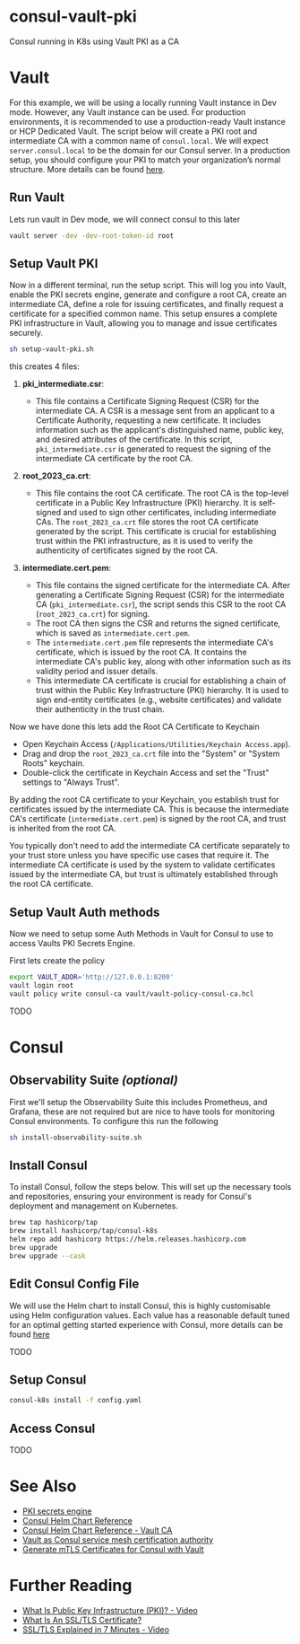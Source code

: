# consul-vault-pki
Consul running in K8s using Vault PKI as a CA

# Vault
For this example, we will be using a locally running Vault instance in Dev mode. However, any Vault instance can be used. For production environments, it is recommended to use a production-ready Vault instance or HCP Dedicated Vault. The script below will create a PKI root and intermediate CA with a common name of `consul.local`. We will expect `server.consul.local` to be the domain for our Consul server. In a production setup, you should configure your PKI to match your organization’s normal structure. More details can be found [here](https://developer.hashicorp.com/vault/docs/secrets/pki).

## Run Vault

Lets run vault in Dev mode, we will connect consul to this later

```bash
vault server -dev -dev-root-token-id root
```

## Setup Vault PKI

Now in a different terminal, run the setup script. This will log you into Vault, enable the PKI secrets engine, generate and configure a root CA, create an intermediate CA, define a role for issuing certificates, and finally request a certificate for a specified common name. This setup ensures a complete PKI infrastructure in Vault, allowing you to manage and issue certificates securely.
```bash
sh setup-vault-pki.sh
```

this creates 4 files:

1. **pki_intermediate.csr**:
   - This file contains a Certificate Signing Request (CSR) for the intermediate CA. A CSR is a message sent from an applicant to a Certificate Authority, requesting a new certificate. It includes information such as the applicant's distinguished name, public key, and desired attributes of the certificate. In this script, `pki_intermediate.csr` is generated to request the signing of the intermediate CA certificate by the root CA.

2. **root_2023_ca.crt**:
   - This file contains the root CA certificate. The root CA is the top-level certificate in a Public Key Infrastructure (PKI) hierarchy. It is self-signed and used to sign other certificates, including intermediate CAs. The `root_2023_ca.crt` file stores the root CA certificate generated by the script. This certificate is crucial for establishing trust within the PKI infrastructure, as it is used to verify the authenticity of certificates signed by the root CA.

3. **intermediate.cert.pem**:
    - This file contains the signed certificate for the intermediate CA. After generating a Certificate Signing Request (CSR) for the intermediate CA (`pki_intermediate.csr`), the script sends this CSR to the root CA (`root_2023_ca.crt`) for signing.
    - The root CA then signs the CSR and returns the signed certificate, which is saved as `intermediate.cert.pem`.
    - The `intermediate.cert.pem` file represents the intermediate CA's certificate, which is issued by the root CA. It contains the intermediate CA's public key, along with other information such as its validity period and issuer details.
    - This intermediate CA certificate is crucial for establishing a chain of trust within the Public Key Infrastructure (PKI) hierarchy. It is used to sign end-entity certificates (e.g., website certificates) and validate their authenticity in the trust chain.

Now we have done this lets add the Root CA Certificate to Keychain
- Open Keychain Access (`/Applications/Utilities/Keychain Access.app`).
- Drag and drop the `root_2023_ca.crt` file into the "System" or "System Roots" keychain.
- Double-click the certificate in Keychain Access and set the "Trust" settings to "Always Trust".

By adding the root CA certificate to your Keychain, you establish trust for certificates issued by the intermediate CA. This is because the intermediate CA's certificate (`intermediate.cert.pem`) is signed by the root CA, and trust is inherited from the root CA.

You typically don't need to add the intermediate CA certificate separately to your trust store unless you have specific use cases that require it. The intermediate CA certificate is used by the system to validate certificates issued by the intermediate CA, but trust is ultimately established through the root CA certificate.

## Setup Vault Auth methods
Now we need to setup some Auth Methods in Vault for Consul to use to access Vaults PKI Secrets Engine. 

First lets create the policy
```bash
export VAULT_ADDR='http://127.0.0.1:8200'
vault login root
vault policy write consul-ca vault/vault-policy-consul-ca.hcl
```

TODO

# Consul

## Observability Suite *(optional)*
First we'll setup the Observability Suite this includes Prometheus, and Grafana, these are not required but are nice to have tools for monitoring Consul environments. To configure this run the following

```bash
sh install-observability-suite.sh
```

## Install Consul
To install Consul, follow the steps below. This will set up the necessary tools and repositories, ensuring your environment is ready for Consul's deployment and management on Kubernetes.

```bash
brew tap hashicorp/tap
brew install hashicorp/tap/consul-k8s
helm repo add hashicorp https://helm.releases.hashicorp.com
brew upgrade
brew upgrade --cask
```

## Edit Consul Config File
We will use the Helm chart to install Consul, this is highly customisable using Helm configuration values. Each value has a reasonable default tuned for an optimal getting started experience with Consul, more details can be found [here](https://developer.hashicorp.com/consul/docs/k8s/helm)

TODO

## Setup Consul
```bash
consul-k8s install -f config.yaml
```

## Access Consul
TODO

# See Also
* [PKI secrets engine](https://developer.hashicorp.com/vault/docs/secrets/pki)
* [Consul Helm Chart Reference](https://developer.hashicorp.com/consul/docs/k8s/helm)
* [Consul Helm Chart Reference - Vault CA](https://developer.hashicorp.com/consul/docs/k8s/helm#v-global-secretsbackend-vault-connectca)
* [Vault as Consul service mesh certification authority](https://developer.hashicorp.com/consul/tutorials/operate-consul/vault-pki-consul-connect-ca)
* [Generate mTLS Certificates for Consul with Vault](https://developer.hashicorp.com/consul/tutorials/operate-consul/vault-pki-consul-secure-tls?productSlug=consul&tutorialSlug=vault-secure&tutorialSlug=vault-pki-consul-secure-tls)

# Further Reading
* [What Is Public Key Infrastructure (PKI)? - Video](https://youtu.be/uVaUgrxjMe0?feature=shared)
* [What Is An SSL/TLS Certificate?](https://aws.amazon.com/what-is/ssl-certificate/)
* [SSL/TLS Explained in 7 Minutes - Video](https://youtu.be/67Kfsmy_frM?feature=shared)